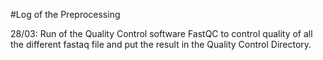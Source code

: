 #Log of the Preprocessing

28/03: Run of the Quality Control software FastQC to control quality of all the different fastaq file and put the result in the Quality Control Directory.


